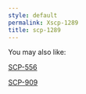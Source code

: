 ```yaml
---
style: default
permalink: Xscp-1289
title: scp-1289
---
```

You may also like:

[SCP-556](http://scp-wiki.net/scp-556)

[SCP-909](http://scp-wiki.net/scp-909)
